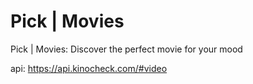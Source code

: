 # Pick | Movies
Pick | Movies: Discover the perfect movie for your mood

api: https://api.kinocheck.com/#video
